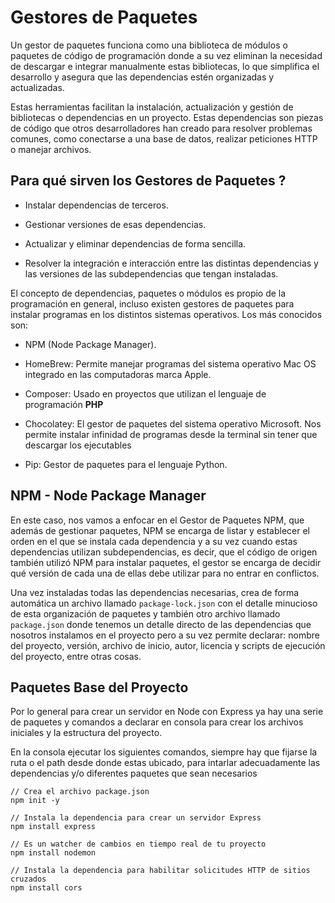 # Gestores de Paquetes  

Un gestor de paquetes funciona como una biblioteca de módulos o paquetes de código de programación donde a su vez eliminan la necesidad de descargar e integrar manualmente estas bibliotecas, lo que simplifica el desarrollo y asegura que las dependencias estén organizadas y actualizadas.  

Estas herramientas facilitan la instalación, actualización y gestión de bibliotecas o dependencias en un proyecto. Estas dependencias son piezas de código que otros desarrolladores han creado para resolver problemas comunes, como conectarse a una base de datos, realizar peticiones HTTP o manejar archivos.  


## Para qué sirven los Gestores de Paquetes ?  

- Instalar dependencias de terceros.  

- Gestionar versiones de esas dependencias.  

- Actualizar y eliminar dependencias de forma sencilla.  

- Resolver la integración e interacción entre las distintas dependencias y las versiones de las subdependencias que tengan instaladas.  

El concepto de dependencias, paquetes o módulos es propio de la programación en general, incluso existen gestores de paquetes para instalar programas en los distintos sistemas operativos. Los más conocidos son: 

- NPM (Node Package Manager).

- HomeBrew: Permite manejar programas del sistema operativo Mac OS integrado en las computadoras marca Apple.  

- Composer: Usado en proyectos que utilizan el lenguaje de programación **PHP**

- Chocolatey: El gestor de paquetes del sistema operativo Microsoft. Nos permite instalar infinidad de programas desde la terminal sin tener que descargar los ejecutables

- Pip: Gestor de paquetes para el lenguaje Python.  

## NPM - Node Package Manager  

En este caso, nos vamos a enfocar en el Gestor de Paquetes NPM, que además de gestionar paquetes, NPM se encarga de listar y establecer el orden en el que se instala cada dependencia y a su vez cuando estas dependencias utilizan subdependencias, es decir, que el código de origen también utilizó NPM para instalar paquetes, el gestor se encarga de decidir qué versión de cada una de ellas debe utilizar para no entrar en conflictos.

Una vez instaladas todas las dependencias necesarias, crea de forma automática un archivo llamado `package-lock.json` con el detalle minucioso de esta organización de paquetes y también otro archivo llamado `package.json` donde tenemos un detalle directo de las dependencias que nosotros instalamos en el proyecto pero a su vez permite declarar: nombre del proyecto, versión, archivo de inicio, autor, licencia y scripts de ejecución del proyecto, entre otras cosas.  


## Paquetes Base del Proyecto

Por lo general para crear un servidor en Node con Express ya hay una serie de paquetes y comandos a declarar en consola para crear los archivos iniciales y la estructura del proyecto.

En la consola ejecutar los siguientes comandos, siempre hay que fijarse la ruta o el path desde donde estas ubicado, para intarlar adecuadamente las dependencias y/o diferentes paquetes que sean necesarios

    // Crea el archivo package.json
    npm init -y 
    
    // Instala la dependencia para crear un servidor Express
    npm install express 
    
    // Es un watcher de cambios en tiempo real de tu proyecto
    npm install nodemon 
    
    // Instala la dependencia para habilitar solicitudes HTTP de sitios cruzados
    npm install cors 

